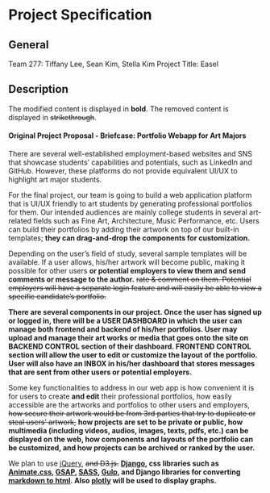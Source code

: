 # Project Specification

## General
Team 277: Tiffany Lee, Sean Kim, Stella Kim
Project Title: Easel

## Description
The modified content is displayed in **bold**. The removed content is displayed in ~~strikethrough~~.

#### Original Project Proposal - Briefcase: Portfolio Webapp for Art Majors

There are several well-established employment-based websites and SNS that showcase students’ capabilities and potentials, such as LinkedIn and GitHub. However, these platforms do not provide equivalent UI/UX to highlight art major students.

For the final project, our team is going to build a web application platform that is UI/UX friendly to art students by generating professional portfolios for them. Our intended audiences are mainly college students in several art-related fields such as Fine Art, Architecture, Music Performance, etc. Users can build their portfolios by adding their artwork on top of our built-in templates; **they can drag-and-drop the components for customization.**

Depending on the user’s field of study, several sample templates will be available. If a user allows, his/her artwork will become public, making it possible for other users **or potential employers to view them and send comments or message to the author.** ~~rate & comment on them. Potential employers will have a separate login feature and will easily be able to view a specific candidate’s portfolio.~~

**There are several components in our project. Once the user has signed up or logged in, there will be a USER DASHBOARD in which the user can manage both frontend and backend of his/her portfolios. User may upload and manage their art works or media that goes onto the site on BACKEND CONTROL section of their dashboard. FRONTEND CONTROL section will allow the user to edit or customize the layout of the portfolio. User will also have an INBOX in his/her dashboard that stores messages that are sent from other users or potential employers.**

Some key functionalities to address in our web app is how convenient it is for users to create **and edit** their professional portfolios, how easily accessible are the artworks and portfolios to other users and employers, ~~how secure their artwork would be from 3rd parties that try to duplicate or steal users’ artwork,~~ **how projects are set to be private or public, how multimedia (including videos, audios, images, texts, pdfs, etc.) can be displayed on the web, how components and layouts of the portfolio can be customized, and how projects can be archived or ranked by the user.**

We plan to use [jQuery](https://jquery.com/), ~~and D3.js.~~ **[Django](https://www.djangoproject.com/), css libraries such as [Animate.css](https://daneden.github.io/animate.css/), [GSAP](https://greensock.com/gsap), [SASS](sass-lang.com/), [Gulp](https://gulpjs.com/), and Django libraries for converting [markdown to html](https://github.com/klen/django_markdown). Also [plotly](https://plot.ly/) will be used to display graphs.**
